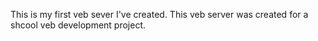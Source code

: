 This is my first veb sever I've created.
This veb server was created for a shcool veb development project.
